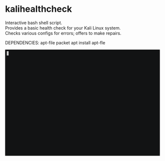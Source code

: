 # kalihealthcheck
Interactive bash shell script.  
Provides a basic health check for your Kali Linux system.  
Checks various configs for errors; offers to make repairs.

DEPENDENCIES:
apt-file packet
apt install apt-fle


![](/asciicast.gif)
